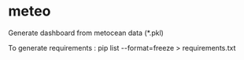 # meteo

Generate dashboard from metocean data (*.pkl)

To generate requirements :
pip list --format=freeze > requirements.txt

